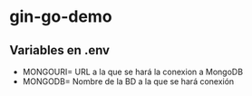 # gin-go-demo

## Variables en .env
- MONGOURI= URL a la que se hará la conexion a MongoDB
- MONGODB= Nombre de la BD a la que se hará conexión